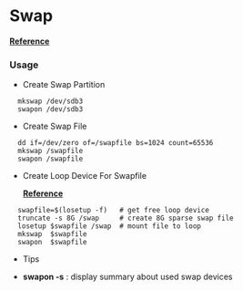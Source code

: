 # Swap
[**Reference**](https://access.redhat.com/documentation/en-US/Red_Hat_Enterprise_Linux/3/html/System_Administration_Guide/s1-swap-adding.html)

### Usage
+ Create Swap Partition
```
  mkswap /dev/sdb3
  swapon /dev/sdb3
```
+ Create Swap File
```
  dd if=/dev/zero of=/swapfile bs=1024 count=65536
  mkswap /swapfile
  swapon /swapfile
```

+ Create Loop Device For Swapfile<p> 
[**Reference**](http://www.spinics.net/lists/linux-btrfs/msg28533.html)

```
  swapfile=$(losetup -f)   # get free loop device
  truncate -s 8G /swap     # create 8G sparse swap file 
  losetup $swapfile /swap  # mount file to loop
  mkswap  $swapfile
  swapon  $swapfile
```

+ Tips
 - **swapon -s** : display summary about used swap devices
